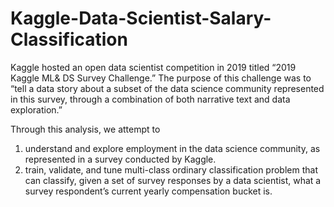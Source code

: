 # Kaggle-Data-Scientist-Salary-Classification
Kaggle hosted an open data scientist competition in 2019 titled “2019 Kaggle ML& DS Survey Challenge.” The purpose of this challenge was to “tell a data story about a subset of the data science community represented in this survey, through a combination of both narrative text and data exploration.” 


Through this analysis, we attempt to 
1) understand and explore employment in the data science community, as represented in a survey conducted by Kaggle.
2) train, validate, and tune multi-class ordinary classification problem that can classify, given a set of survey responses by a data scientist, what a survey respondent’s current yearly compensation bucket is.
